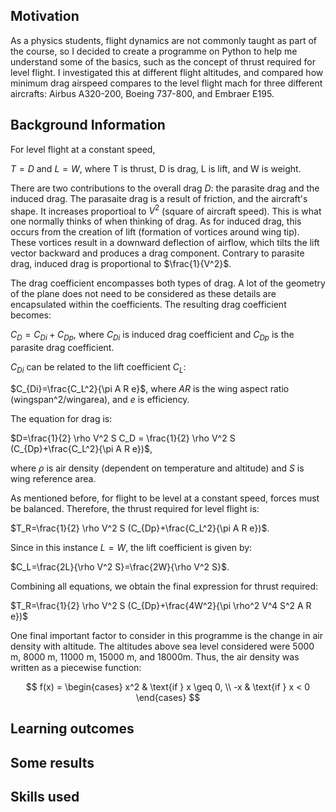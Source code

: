 ## Motivation

As a physics students, flight dynamics are not commonly taught as part of the course, so I decided to create a programme on Python to help me understand some of the basics, such as the concept of thrust required for level flight. I investigated this at different flight altitudes, and compared how minimum drag airspeed compares to the level flight mach for three different aircrafts: Airbus A320-200, Boeing 737-800, and Embraer E195.

## Background Information

For level flight at a constant speed,

$T=D$ and $L=W$, where T is thrust, D is drag, L is lift, and W is weight.

There are two contributions to the overall drag $D$: the parasite drag and the induced drag. The parasaite drag is a result of friction, and the aircraft's shape. It increases proportioal to $V^2$ (square of aircraft speed). This is what one normally thinks of when thinking of drag. As for induced drag, this occurs from the creation of lift (formation of vortices around wing tip). These vortices result in a downward deflection of airflow, which tilts the lift vector backward and produces a drag component. Contrary to parasite drag, induced drag is proportional to $\frac{1}{V^2}$.

The drag coefficient encompasses both types of drag. A lot of the geometry of the plane does not need to be considered as these details are encapsulated within the coefficients. The resulting drag coefficient becomes:

$C_D=C_{Di}+C_{Dp}$, where $C_{Di}$ is induced drag coefficient and $C_{Dp}$ is the parasite drag coefficient.

$C_{Di}$ can be related to the lift coefficient $C_L$:

$C_{Di}=\frac{C_L^2}{\pi A R e}$, where $AR$ is the wing aspect ratio (wingspan^2/wingarea), and $e$ is efficiency. 

The equation for drag is:

$D=\frac{1}{2} \rho V^2 S C_D = \frac{1}{2} \rho V^2 S (C_{Dp}+\frac{C_L^2}{\pi A R e})$,

where $\rho$ is air density (dependent on temperature and altitude) and $S$ is wing reference area.

As mentioned before, for flight to be level at a constant speed, forces must be balanced. Therefore, the thrust required for level flight is:

$T_R=\frac{1}{2} \rho V^2 S (C_{Dp}+\frac{C_L^2}{\pi A R e})$.

Since in this instance $L=W$, the lift coefficient is given by:

$C_L=\frac{2L}{\rho V^2 S}=\frac{2W}{\rho V^2 S}$.

Combining all equations, we obtain the final expression for thrust required:

$T_R=\frac{1}{2} \rho V^2 S (C_{Dp}+\frac{4W^2}{\pi \rho^2 V^4 S^2 A R e})$

One final important factor to consider in this programme is the change in air density with altitude. The altitudes above sea level considered were 5000 m, 8000 m, 11000 m, 15000 m, and 18000m. Thus, the air density was written as a piecewise function:

$$
f(x) =
\begin{cases}
  x^2 & \text{if } x \geq 0, \\
  -x  & \text{if } x < 0
\end{cases}
$$

## Learning outcomes


## Some results

## Skills used
